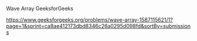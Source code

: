 Wave Array
GeeksforGeeks

https://www.geeksforgeeks.org/problems/wave-array-1587115621/1?page=1&sprint=ca8ae412173dbd8346c26a0295d098fd&sortBy=submissions
